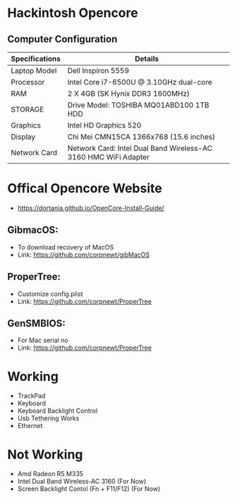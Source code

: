 # Hackintosh Opencore
## Computer Configuration

| Specifications | Details |
| --- | --- |
| Laptop Model | Dell Inspiron 5559 |
| Processor | Intel Core i7-6500U @ 3.10GHz dual-core |
| RAM | 2 X 4GB (SK Hynix DDR3 1600MHz) |
|STORAGE| Drive Model: TOSHIBA MQ01ABD100 1TB HDD |
| Graphics | Intel HD Graphics 520 |
| Display | Chi Mei CMN15CA 1366x768 (15.6 inches) |
| Network Card | Network Card: Intel Dual Band Wireless-AC 3160 HMC WiFi Adapter |

# Offical Opencore Website
- https://dortania.github.io/OpenCore-Install-Guide/

## GibmacOS:
- To download recovery of MacOS  
- Link: https://github.com/corpnewt/gibMacOS  

## ProperTree:
- Customize config.plist  
- Link: https://github.com/corpnewt/ProperTree  

## GenSMBIOS:
- For Mac serial no  
- Link: https://github.com/corpnewt/ProperTree  

# Working
- TrackPad
- Keyboard
- Keyboard Backlight Control
- Usb Tethering Works
- Ethernet

# Not Working
- Amd Radeon R5 M335
- Intel Dual Band Wireless-AC 3160 (For Now)
- Screen Backlight Contol (Fn + F11/F12) (For Now)
